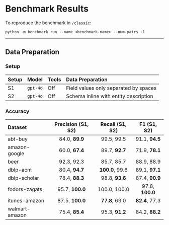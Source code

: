 # Benchmark Results

To reproduce the benchmark in `/classic`:
```
python -m benchmark.run --name <benchmark-name> --num-pairs -1
```

----

## Data Preparation

### Setup
| Setup   | Model    | Tools | Data Preparation                       |
| :------ | :------- | :---- | :------------------------------------  |
| S1      | `gpt-4o` | Off   | Field values only separated by spaces  |
| S2      | `gpt-4o` | Off   | Schema inline with entity description  |

### Accuracy
| Dataset       | Precision (S1, S2)        | Recall (S1, S2)        | F1 (S1, S2)        |
| :------------ | :-----------------------: | :--------------------: | :----------------: |
| abt-buy       | 84.0, **89.9**             | 99.5, 99.5     | 91.1, **94.5**     |
| amazon-google | 60.0, **67.4**             | 89.7, **92.7**         | 71.9, **78.1**     |
| beer          | 92.3, 92.3         | 85.7, 85.7     | 88.9, 88.9 |
| dblp-acm      | 80.4, **94.7**             | **100.0**, 99.6    | 89.1, **97.1**     |
| dblp-scholar  | 78.4, **88.3**             | 98.8, **93.6**         | 87.4, **90.9**     |
| fodors-zagats | 95.7, **100.0**            | 100.0, 100.0   | 97.8, **100.0**    |
| itunes-amazon | 87.5, **100.0**            | **77.8**, 63.0             | **82.4**, 77.3         |
| walmart-amazon| 75.4, **85.4**             | 95.3, **91.2**         | 84.2, **88.2**     |

